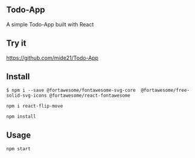 ## Todo-App

A simple Todo-App built with React

## Try it

https://github.com/mide21/Todo-App

## Install

 `$ npm i --save @fortawesome/fontawesome-svg-core  @fortawesome/free-solid-svg-icons @fortawesome/react-fontawesome`

 `npm i react-flip-move`

 `npm install`


## Usage


 `npm start`
